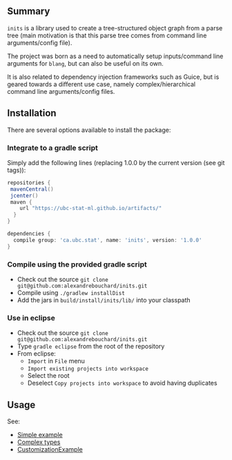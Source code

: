 Summary
-------

<!-- [![Build Status](https://travis-ci.org/alexandrebouchard/inits.png?branch=master)](https://travis-ci.org/alexandrebouchard/inits) -->

``inits`` is a library used to create a tree-structured object graph from a parse tree (main motivation is that this parse tree comes from command line arguments/config file).

The project was born as a need to automatically setup inputs/command line arguments for ``blang``, but can also be useful on its own. 

It is also related to dependency injection frameworks such as Guice, but is geared towards a different use case, namely complex/hierarchical command line arguments/config files.


Installation
------------


There are several options available to install the package:

### Integrate to a gradle script

Simply add the following lines (replacing 1.0.0 by the current version (see git tags)):

```groovy
repositories {
 mavenCentral()
 jcenter()
 maven {
    url "https://ubc-stat-ml.github.io/artifacts/"
  }
}

dependencies {
  compile group: 'ca.ubc.stat', name: 'inits', version: '1.0.0'
}
```

### Compile using the provided gradle script

- Check out the source ``git clone git@github.com:alexandrebouchard/inits.git``
- Compile using ``./gradlew installDist``
- Add the jars in ``build/install/inits/lib/`` into your classpath

### Use in eclipse

- Check out the source ``git clone git@github.com:alexandrebouchard/inits.git``
- Type ``gradle eclipse`` from the root of the repository
- From eclipse:
  - ``Import`` in ``File`` menu
  - ``Import existing projects into workspace``
  - Select the root
  - Deselect ``Copy projects into workspace`` to avoid having duplicates


Usage
-----

See:

- [Simple example](https://github.com/UBC-Stat-ML/inits/blob/master/src/test/java/blang/input/BasicExample.xtend)
- [Complex types](https://github.com/UBC-Stat-ML/inits/blob/master/src/test/java/blang/input/ComplexTypesExample.xtend)
- [CustomizationExample](https://github.com/UBC-Stat-ML/inits/blob/master/src/test/java/blang/input/ComplexTypesExample.xtend)
